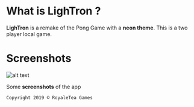 # What is LighTron ?

**LighTron** is a remake of the Pong Game with a  **neon theme**. This is a two player local game.


# Screenshots

![alt text](https://zupimages.net/up/19/14/uz56.png)

Some **screenshots** of the app  

`Copyright 2019 © RoyaleTea Games ` 

